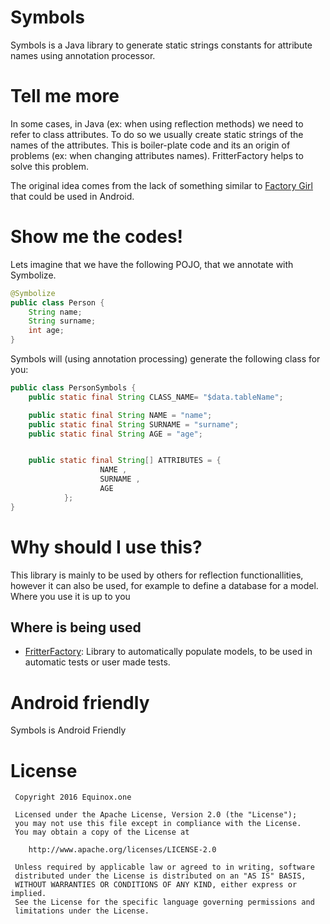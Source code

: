 # Symbols
Symbols is a Java library to generate static strings constants for attribute names using annotation processor.

# Tell me more
In some cases, in Java (ex: when using reflection methods) we need to refer to class attributes. To do so we usually create static strings of the names of the attributes. This is boiler-plate code and its an origin of problems (ex: when changing attributes names). FritterFactory helps to solve this problem.

The original idea comes from the lack of something similar to [Factory Girl] that could be used in Android.

# Show me the codes!
Lets imagine that we have the following POJO, that we annotate with Symbolize.
```java
@Symbolize
public class Person {
    String name;
    String surname;
    int age;
}
```

Symbols will (using annotation processing) generate the following class for you:
```java
public class PersonSymbols {
	public static final String CLASS_NAME= "$data.tableName";

	public static final String NAME = "name";
	public static final String SURNAME = "surname";
	public static final String AGE = "age";


	public static final String[] ATTRIBUTES = {
	        		NAME ,
    	    		SURNAME ,
    	    		AGE
    		};
}
```

# Why should I use this?
This library is mainly to be used by others for reflection functionallities, however it can also be used, for example to define a database for a model. Where you use it is up to you

## Where is being used
 - [FritterFactory]: Library to automatically populate models, to be used in automatic tests or user made tests.

# Android friendly
Symbols is Android Friendly

License
=======

     Copyright 2016 Equinox.one

     Licensed under the Apache License, Version 2.0 (the "License");
     you may not use this file except in compliance with the License.
     You may obtain a copy of the License at

        http://www.apache.org/licenses/LICENSE-2.0

     Unless required by applicable law or agreed to in writing, software
     distributed under the License is distributed on an "AS IS" BASIS,
     WITHOUT WARRANTIES OR CONDITIONS OF ANY KIND, either express or implied.
     See the License for the specific language governing permissions and
     limitations under the License.



[FritterFactory]: https://github.com/equinox-one/fritterfactory
[Factory Girl]: https://github.com/thoughtbot/factory_girl
